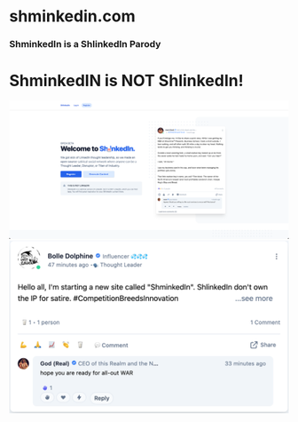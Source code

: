 # shminkedin.com
### ShminkedIn is a ShlinkedIn Parody

# ShminkedIN is NOT ShlinkedIn!
![](shminkedin2.png)
![](bolle.png)
